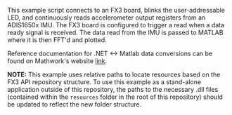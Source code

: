 This example script connects to an FX3 board, blinks the user-addressable LED, and continuously reads accelerometer output registers from an ADIS1650x IMU. The FX3 board is configured to trigger a read when a data ready signal is received. The data read from the IMU is passed to MATLAB where it is then FFT'd and plotted. 

Reference documentation for .NET <-> Matlab data conversions can be found on Mathwork's website [link](https://www.mathworks.com/help/matlab/matlab_external/passing-net-data-in-matlab.html).

**NOTE:** This example uses relative paths to locate resources based on the FX3 API repository structure. To use this example as a stand-alone application outside of this repository, the paths to the necessary .dll files (contained within the `resources` folder in the root of this repository) should be updated to reflect the new folder structure. 